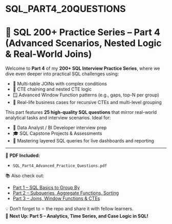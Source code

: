 # SQL_PART4_20QUESTIONS  
# 🧩 SQL 200+ Practice Series – Part 4 (Advanced Scenarios, Nested Logic & Real-World Joins)

Welcome to **Part 4** of my **200+ SQL Interview Practice Series**, where we dive even deeper into practical SQL challenges using:

- 🔗 Multi-table JOINs with complex conditions
- 🧠 CTE chaining and nested CTE logic
- 🪟 Advanced Window Function patterns (e.g., gaps, top-N per group)
- 🔄 Real-life business cases for recursive CTEs and multi-level grouping

This part features **25 high-quality SQL questions** that mirror real-world analytical tasks and interview scenarios. Ideal for:

- 🏢 Data Analyst / BI Developer interview prep  
- 🎓 SQL Capstone Projects & Assessments  
- 🧪 Mastering layered SQL queries for live dashboards and reporting

---

📄 **PDF Included:**  
- `SQL_Part4_Advanced_Practice_Questions.pdf`

📚 Also check out:
- [Part 1 – SQL Basics to Group By](#)
- [Part 2 – Subqueries, Aggregate Functions, Sorting](#)
- [Part 3 – Joins, Window Functions & CTEs](#)

💡 Don’t forget to ⭐ the repo and share it with fellow learners.  
🚀 **Next Up: Part 5 – Analytics, Time Series, and Case Logic in SQL!**
